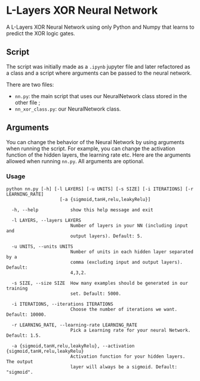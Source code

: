 # L-Layers XOR Neural Network

A L-Layers XOR Neural Network using only Python and Numpy that learns to predict the XOR logic gates.

## Script

The script was initially made as a `.ipynb` jupyter file and later refactored as a class and a script where arguments can be passed to the neural network.

There are two files:

* `nn.py`: the main script that uses our NeuralNetwork class stored in the other file ;
* `nn_xor_class.py`: our NeuralNetwork class.

## Arguments

You can change the behavior of the Neural Network by using arguments when running the script. For example, you can change the activation function of the hidden layers, the learning rate etc. Here are the arguments allowed when running `nn.py`. All arguments are optional.

### Usage

```
python nn.py [-h] [-l LAYERS] [-u UNITS] [-s SIZE] [-i ITERATIONS] [-r LEARNING_RATE]
                    [-a {sigmoid,tanH,relu,leakyRelu}]

  -h, --help            show this help message and exit

  -l LAYERS, --layers LAYERS
                        Number of layers in your NN (including input and
                        output layers). Default: 5.

  -u UNITS, --units UNITS
                        Number of units in each hidden layer separated by a
                        comma (excluding input and output layers). Default:
                        4,3,2.

  -s SIZE, --size SIZE  How many examples should be generated in our training
                        set. Default: 5000.

  -i ITERATIONS, --iterations ITERATIONS
                        Choose the number of iterations we want. Default: 10000.

  -r LEARNING_RATE, --learning-rate LEARNING_RATE
                        Pick a Learning rate for your neural Network. Default: 1.5.

  -a {sigmoid,tanH,relu,leakyRelu}, --activation {sigmoid,tanH,relu,leakyRelu}
                        Activation function for your hidden layers. The output
                        layer will always be a sigmoid. Default: "sigmoid".

```
